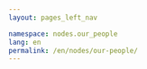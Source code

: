 ```yaml
---
layout: pages_left_nav

namespace: nodes.our_people
lang: en
permalink: /en/nodes/our-people/
---
```


<!-- Content start -->

<!-- Content end -->